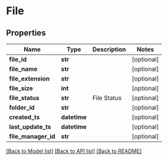 # File

## Properties
Name | Type | Description | Notes
------------ | ------------- | ------------- | -------------
**file_id** | **str** |  | [optional] 
**file_name** | **str** |  | [optional] 
**file_extension** | **str** |  | [optional] 
**file_size** | **int** |  | [optional] 
**file_status** | **str** | File Status | [optional] 
**folder_id** | **str** |  | [optional] 
**created_ts** | **datetime** |  | [optional] 
**last_update_ts** | **datetime** |  | [optional] 
**file_manager_id** | **str** |  | [optional] 

[[Back to Model list]](../README.md#documentation-for-models) [[Back to API list]](../README.md#documentation-for-api-endpoints) [[Back to README]](../README.md)

